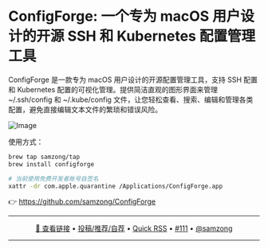 ConfigForge: 一个专为 macOS 用户设计的开源 SSH 和 Kubernetes 配置管理工具
===

ConfigForge 是一款专为 macOS 用户设计的开源配置管理工具，支持 SSH 配置和 Kubernetes 配置的可视化管理。提供简洁直观的图形界面来管理 ~/.ssh/config 和 ~/.kube/config 文件，让您轻松查看、搜索、编辑和管理各类配置，避免直接编辑文本文件的繁琐和错误风险。

![Image](https://github.com/user-attachments/assets/a84e9bcb-08a9-4ce7-a784-ca45cddf2b40)

使用方式：

```bash
brew tap samzong/tap
brew install configforge

# 当前使用免费开发者账号自签名
xattr -dr com.apple.quarantine /Applications/ConfigForge.app
```

👉 https://github.com/samzong/ConfigForge

---

<p align="center">
<a href="https://github.com/samzong/ConfigForge" target="_blank">🔗 查看链接</a> • 
<a href="https://github.com/jaywcjlove/quick-rss/issues/new/choose" target="_blank">投稿/推荐/自荐</a> • 
<a href="https://wangchujiang.com/quick-rss/feeds/index.html" target="_blank">Quick RSS</a> • 
<a href="https://github.com/jaywcjlove/quick-rss/issues/111" target="_blank">#111</a> • 
<a href="https://github.com/samzong" target="_blank">@samzong</a>
</p>

---
    